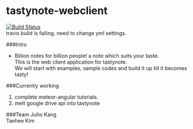 # tastynote-webclient
[![Build Status](https://travis-ci.org/EndlessCreation/tastynote-webclient.svg?branch=master)](https://travis-ci.org/EndlessCreation/tastynote-webclient)
<br>
travis build is failing. need to change yml settings.
<br>

###Intro

* Billion notes for billion people! a note which suits your taste.<br>
This is the web client application for tastynote.<br>
We will start with examples, sample codes and build it up till it becomes tasty!

###Currently working
1. complete meteor-angular tutorials.
2. melt google drive api into tastynote

###Team
Juho Kang<br>
Taehee Kim




